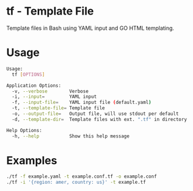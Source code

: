 # tf - Template File

Template files in Bash using YAML input and GO HTML templating.

# Usage

```bash
Usage:
  tf [OPTIONS]

Application Options:
  -v, --verbose        Verbose
  -i, --input=         YAML input
  -f, --input-file=    YAML input file (default.yaml)
  -t, --template-file= Template file
  -o, --output-file=   Output file, will use stdout per default
  -d, --template-dir=  Template files with ext. ".tf" in directory

Help Options:
  -h, --help           Show this help message
```

# Examples

```bash
./tf -f example.yaml -t example.conf.tf -o example.conf
./tf -i '{region: amer, country: us}' -t example.tf
```
